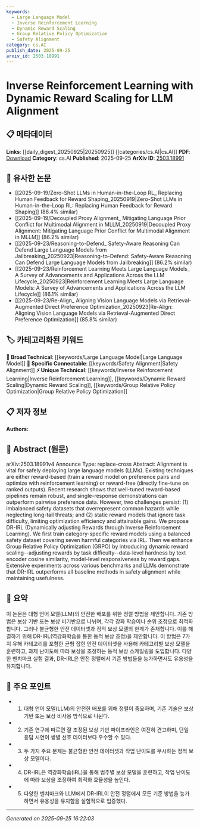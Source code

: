 ```yaml
---
keywords:
  - Large Language Model
  - Inverse Reinforcement Learning
  - Dynamic Reward Scaling
  - Group Relative Policy Optimization
  - Safety Alignment
category: cs.AI
publish_date: 2025-09-25
arxiv_id: 2503.18991
---
```


<!-- KEYWORD_LINKING_METADATA:
{
  "processed_timestamp": "2025-09-25T16:22:03.559061",
  "vocabulary_version": "1.0",
  "selected_keywords": [
    "Large Language Model",
    "Inverse Reinforcement Learning",
    "Dynamic Reward Scaling",
    "Group Relative Policy Optimization",
    "Safety Alignment"
  ],
  "rejected_keywords": [],
  "similarity_scores": {
    "Large Language Model": 0.9,
    "Inverse Reinforcement Learning": 0.85,
    "Dynamic Reward Scaling": 0.88,
    "Group Relative Policy Optimization": 0.8,
    "Safety Alignment": 0.78
  },
  "extraction_method": "AI_prompt_based",
  "budget_applied": true,
  "candidates_json": {
    "candidates": [
      {
        "surface": "Large Language Models",
        "canonical": "Large Language Model",
        "aliases": [
          "LLMs"
        ],
        "category": "broad_technical",
        "rationale": "Central to the paper's focus on alignment techniques.",
        "novelty_score": 0.2,
        "connectivity_score": 0.85,
        "specificity_score": 0.6,
        "link_intent_score": 0.9
      },
      {
        "surface": "Inverse Reinforcement Learning",
        "canonical": "Inverse Reinforcement Learning",
        "aliases": [
          "IRL"
        ],
        "category": "unique_technical",
        "rationale": "Core method proposed for dynamic reward scaling.",
        "novelty_score": 0.75,
        "connectivity_score": 0.7,
        "specificity_score": 0.8,
        "link_intent_score": 0.85
      },
      {
        "surface": "Dynamic Reward Scaling",
        "canonical": "Dynamic Reward Scaling",
        "aliases": [],
        "category": "unique_technical",
        "rationale": "Novel approach introduced for improving LLM alignment.",
        "novelty_score": 0.8,
        "connectivity_score": 0.65,
        "specificity_score": 0.85,
        "link_intent_score": 0.88
      },
      {
        "surface": "Group Relative Policy Optimization",
        "canonical": "Group Relative Policy Optimization",
        "aliases": [
          "GRPO"
        ],
        "category": "unique_technical",
        "rationale": "Enhanced with dynamic reward scaling for better performance.",
        "novelty_score": 0.7,
        "connectivity_score": 0.6,
        "specificity_score": 0.8,
        "link_intent_score": 0.8
      },
      {
        "surface": "Safety Alignment",
        "canonical": "Safety Alignment",
        "aliases": [],
        "category": "specific_connectable",
        "rationale": "Critical aspect of deploying LLMs addressed by the paper.",
        "novelty_score": 0.5,
        "connectivity_score": 0.75,
        "specificity_score": 0.7,
        "link_intent_score": 0.78
      }
    ],
    "ban_list_suggestions": [
      "reward model",
      "task difficulty",
      "preference pairs"
    ]
  },
  "decisions": [
    {
      "candidate_surface": "Large Language Models",
      "resolved_canonical": "Large Language Model",
      "decision": "linked",
      "scores": {
        "novelty": 0.2,
        "connectivity": 0.85,
        "specificity": 0.6,
        "link_intent": 0.9
      }
    },
    {
      "candidate_surface": "Inverse Reinforcement Learning",
      "resolved_canonical": "Inverse Reinforcement Learning",
      "decision": "linked",
      "scores": {
        "novelty": 0.75,
        "connectivity": 0.7,
        "specificity": 0.8,
        "link_intent": 0.85
      }
    },
    {
      "candidate_surface": "Dynamic Reward Scaling",
      "resolved_canonical": "Dynamic Reward Scaling",
      "decision": "linked",
      "scores": {
        "novelty": 0.8,
        "connectivity": 0.65,
        "specificity": 0.85,
        "link_intent": 0.88
      }
    },
    {
      "candidate_surface": "Group Relative Policy Optimization",
      "resolved_canonical": "Group Relative Policy Optimization",
      "decision": "linked",
      "scores": {
        "novelty": 0.7,
        "connectivity": 0.6,
        "specificity": 0.8,
        "link_intent": 0.8
      }
    },
    {
      "candidate_surface": "Safety Alignment",
      "resolved_canonical": "Safety Alignment",
      "decision": "linked",
      "scores": {
        "novelty": 0.5,
        "connectivity": 0.75,
        "specificity": 0.7,
        "link_intent": 0.78
      }
    }
  ]
}
-->

# Inverse Reinforcement Learning with Dynamic Reward Scaling for LLM Alignment

## 📋 메타데이터

**Links**: [[daily_digest_20250925|20250925]] [[categories/cs.AI|cs.AI]]
**PDF**: [Download](https://arxiv.org/pdf/2503.18991.pdf)
**Category**: cs.AI
**Published**: 2025-09-25
**ArXiv ID**: [2503.18991](https://arxiv.org/abs/2503.18991)

## 🔗 유사한 논문
- [[2025-09-19/Zero-Shot LLMs in Human-in-the-Loop RL_ Replacing Human Feedback for Reward Shaping_20250919|Zero-Shot LLMs in Human-in-the-Loop RL: Replacing Human Feedback for Reward Shaping]] (86.4% similar)
- [[2025-09-19/Decoupled Proxy Alignment_ Mitigating Language Prior Conflict for Multimodal Alignment in MLLM_20250919|Decoupled Proxy Alignment: Mitigating Language Prior Conflict for Multimodal Alignment in MLLM]] (86.2% similar)
- [[2025-09-23/Reasoning-to-Defend_ Safety-Aware Reasoning Can Defend Large Language Models from Jailbreaking_20250923|Reasoning-to-Defend: Safety-Aware Reasoning Can Defend Large Language Models from Jailbreaking]] (86.2% similar)
- [[2025-09-23/Reinforcement Learning Meets Large Language Models_ A Survey of Advancements and Applications Across the LLM Lifecycle_20250923|Reinforcement Learning Meets Large Language Models: A Survey of Advancements and Applications Across the LLM Lifecycle]] (86.1% similar)
- [[2025-09-23/Re-Align_ Aligning Vision Language Models via Retrieval-Augmented Direct Preference Optimization_20250923|Re-Align: Aligning Vision Language Models via Retrieval-Augmented Direct Preference Optimization]] (85.8% similar)

## 🏷️ 카테고리화된 키워드
**🧠 Broad Technical**: [[keywords/Large Language Model|Large Language Model]]
**🔗 Specific Connectable**: [[keywords/Safety Alignment|Safety Alignment]]
**⚡ Unique Technical**: [[keywords/Inverse Reinforcement Learning|Inverse Reinforcement Learning]], [[keywords/Dynamic Reward Scaling|Dynamic Reward Scaling]], [[keywords/Group Relative Policy Optimization|Group Relative Policy Optimization]]

## 📋 저자 정보

**Authors:** 

## 📄 Abstract (원문)

arXiv:2503.18991v4 Announce Type: replace-cross 
Abstract: Alignment is vital for safely deploying large language models (LLMs). Existing techniques are either reward-based (train a reward model on preference pairs and optimize with reinforcement learning) or reward-free (directly fine-tune on ranked outputs). Recent research shows that well-tuned reward-based pipelines remain robust, and single-response demonstrations can outperform pairwise preference data. However, two challenges persist: (1) imbalanced safety datasets that overrepresent common hazards while neglecting long-tail threats; and (2) static reward models that ignore task difficulty, limiting optimization efficiency and attainable gains. We propose DR-IRL (Dynamically adjusting Rewards through Inverse Reinforcement Learning). We first train category-specific reward models using a balanced safety dataset covering seven harmful categories via IRL. Then we enhance Group Relative Policy Optimization (GRPO) by introducing dynamic reward scaling--adjusting rewards by task difficulty--data-level hardness by text encoder cosine similarity, model-level responsiveness by reward gaps. Extensive experiments across various benchmarks and LLMs demonstrate that DR-IRL outperforms all baseline methods in safety alignment while maintaining usefulness.

## 📝 요약

이 논문은 대형 언어 모델(LLM)의 안전한 배포를 위한 정렬 방법을 제안합니다. 기존 방법은 보상 기반 또는 보상 비기반으로 나뉘며, 각각 강화 학습이나 순위 조정으로 최적화합니다. 그러나 불균형한 안전 데이터셋과 정적 보상 모델의 한계가 존재합니다. 이를 해결하기 위해 DR-IRL(역강화학습을 통한 동적 보상 조정)을 제안합니다. 이 방법은 7가지 유해 카테고리를 포함한 균형 잡힌 안전 데이터셋을 사용해 카테고리별 보상 모델을 훈련하고, 과제 난이도에 따라 보상을 조정하는 동적 보상 스케일링을 도입합니다. 다양한 벤치마크 실험 결과, DR-IRL은 안전 정렬에서 기존 방법들을 능가하면서도 유용성을 유지합니다.

## 🎯 주요 포인트

- 1. 대형 언어 모델(LLM)의 안전한 배포를 위해 정렬이 중요하며, 기존 기술은 보상 기반 또는 보상 비사용 방식으로 나뉜다.
- 2. 기존 연구에 따르면 잘 조정된 보상 기반 파이프라인은 여전히 견고하며, 단일 응답 시연이 쌍별 선호 데이터보다 우수할 수 있다.
- 3. 두 가지 주요 문제는 불균형한 안전 데이터셋과 작업 난이도를 무시하는 정적 보상 모델이다.
- 4. DR-IRL은 역강화학습(IRL)을 통해 범주별 보상 모델을 훈련하고, 작업 난이도에 따라 보상을 조정하여 최적화 효율성을 높인다.
- 5. 다양한 벤치마크와 LLM에서 DR-IRL이 안전 정렬에서 모든 기준 방법을 능가하면서 유용성을 유지함을 실험적으로 입증했다.


---

*Generated on 2025-09-25 16:22:03*